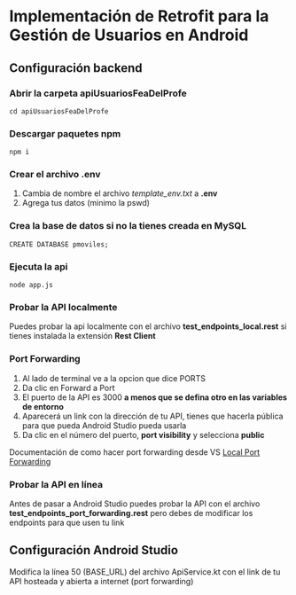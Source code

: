 # Implementación de Retrofit para la Gestión de Usuarios en Android

## Configuración backend

### Abrir la carpeta apiUsuariosFeaDelProfe

```
cd apiUsuariosFeaDelProfe
```

### Descargar paquetes npm
```
npm i
```

### Crear el archivo .env
1. Cambia de nombre el archivo *template_env.txt* a **.env**
2. Agrega tus datos (minimo la pswd)

### Crea la base de datos si no la tienes creada en MySQL
```
CREATE DATABASE pmoviles;
```
### Ejecuta la api
```
node app.js
```

### Probar la API localmente

Puedes probar la api localmente con el archivo **test_endpoints_local.rest** si tienes instalada la extensión **Rest Client**

### Port Forwarding

1. Al lado de terminal ve a la opcion que dice PORTS
2. Da clic en Forward a Port
3. El puerto de la API es 3000 **a menos que se defina otro en las variables de entorno**
4. Aparecerá un link con la dirección de tu API, tienes que hacerla pública para que pueda Android Studio pueda usarla
5. Da clic en el número del puerto, **port visibility** y selecciona **public** 

Documentación de como hacer port forwarding desde VS
[Local Port Forwarding](https://code.visualstudio.com/docs/editor/port-forwarding)

### Probar la API en línea

Antes de pasar a Android Studio puedes probar la API con el archivo **test_endpoints_port_forwarding.rest** pero debes de modificar los endpoints para que usen tu link

## Configuración Android Studio

Modifica la línea 50 (BASE_URL) del archivo ApiService.kt con el link de tu API hosteada y abierta a internet (port forwarding)
